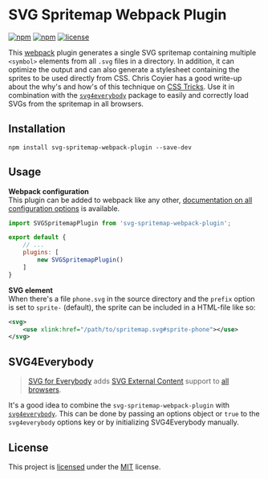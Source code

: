 # SVG Spritemap Webpack Plugin
[![npm](https://img.shields.io/npm/v/svg-spritemap-webpack-plugin.svg?style=flat-square)](https://www.npmjs.com/package/svg-spritemap-webpack-plugin)
[![npm](https://img.shields.io/npm/dm/svg-spritemap-webpack-plugin.svg?style=flat-square)](https://www.npmjs.com/package/svg-spritemap-webpack-plugin)
[![license](https://img.shields.io/github/license/cascornelissen/svg-spritemap-webpack-plugin.svg?style=flat-square)](LICENSE.md)

This [webpack][webpack] plugin generates a single SVG spritemap containing multiple `<symbol>` elements from all `.svg`
files in a directory. In addition, it can optimize the output and can also generate a stylesheet containing the sprites
to be used directly from CSS. Chris Coyier has a good write-up about the why's and how's of this technique on
[CSS Tricks][css-tricks-article]. Use it in combination with the [`svg4everybody`][svg4everybody] package to easily and
correctly load SVGs from the spritemap in all browsers.


## Installation
```shell
npm install svg-spritemap-webpack-plugin --save-dev
```


## Usage
**Webpack configuration**  
This plugin can be added to webpack like any other, [documentation on all configuration options](/docs/options.md) is available.

```js
import SVGSpritemapPlugin from 'svg-spritemap-webpack-plugin';

export default {
    // ...
    plugins: [
        new SVGSpritemapPlugin()
    ]
}
```

**SVG element**  
When there's a file `phone.svg` in the source directory and the `prefix` option is set to `sprite-` (default),
the sprite can be included in a HTML-file like so:

```xml
<svg>
    <use xlink:href="/path/to/spritemap.svg#sprite-phone"></use>
</svg>
```


## SVG4Everybody
> [SVG for Everybody][svg4everybody] adds [SVG External Content][svg-external-content-support] support to [all browsers][can-i-use-svg].

It's a good idea to combine the `svg-spritemap-webpack-plugin` with [`svg4everybody`][svg4everybody]. This can be done
by passing an options object or `true` to the `svg4everybody` options key or by initializing SVG4Everybody manually.


## License
This project is [licensed](LICENSE.md) under the [MIT](https://opensource.org/licenses/MIT) license.



[webpack]: https://webpack.github.io/
[css-tricks-article]: https://css-tricks.com/svg-symbol-good-choice-icons/
[svg4everybody]: https://github.com/jonathantneal/svg4everybody
[svg-external-content-support]: http://css-tricks.com/svg-sprites-use-better-icon-fonts/##Browser+Support
[can-i-use-svg]: http://caniuse.com/svg
